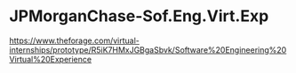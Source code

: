 # JPMorganChase-Sof.Eng.Virt.Exp
https://www.theforage.com/virtual-internships/prototype/R5iK7HMxJGBgaSbvk/Software%20Engineering%20Virtual%20Experience
